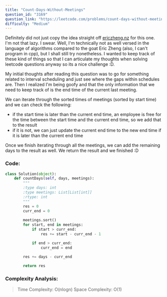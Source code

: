 ```yaml
---
title: "Count-Days-Without-Meetings"
question_id: "3169"
question_link: "https://leetcode.com/problems/count-days-without-meetings/"
difficulty: "Medium"
---
```


Definitely did not just copy the idea straight off [ericzheng.nz](ericzheng.nz) for this one. I'm not that lazy. I swear.
Well, I'm technically not as well versed in the language of algorithms compared to the goat Eric Zheng (also, I can't program in cpp), but I shall still try nonetheless.
I wanted to keep track of these kind of things so that I can articulate my thoughts when solving leetcode questions anyway so its a nice challenge :D.

My initial thoughts after reading this question was to go for something related to interval scheduling and just see where the gaps within schedules are. Then I realized I'm being goofy and that the only information that we need to keep track of is the end time of the current last meeting.

We can iterate through the sorted times of meetings (sorted by start time) and we can check the following:
- if the start time is later than the current end time, an employee is free for the time between the start time and the current end time, so we add that to the result
- if it is not, we can just update the current end time to the new end time if it is later than the current end time

Once we finish iterating through all the meetings, we can add the remaining days to the result as well.
We return the result and we finished :D 

### Code:

```python
class Solution(object):
    def countDays(self, days, meetings):
        """
        :type days: int
        :type meetings: List[List[int]]
        :rtype: int
        """
        res = 0
        curr_end = 0
        
        meetings.sort() 
        for start, end in meetings:
            if start > curr_end:
                res += start - curr_end - 1

            if end > curr_end:
                curr_end = end

        res += days - curr_end
        
        return res
```


### Complexity Analysis:
> Time Complexity: O(nlogn)
> Space Complexity: O(1)
